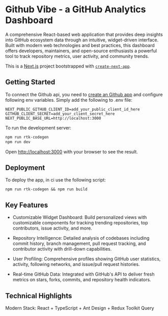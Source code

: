 # Github Vibe - a GitHub Analytics Dashboard

A comprehensive React-based web application that provides deep insights into GitHub ecosystem data through an intuitive, widget-driven interface. Built with modern web technologies and best practices, this dashboard offers developers, maintainers, and open-source enthusiasts a powerful tool to track repository metrics, user activity, and community trends.

This is a [Next.js](https://nextjs.org) project bootstrapped with [`create-next-app`](https://nextjs.org/docs/app/api-reference/cli/create-next-app).

## Getting Started

To connect the Github api, you need to [create an Github app](https://github.com/settings/apps/new) and configure following env variables. Simply add the following to .env file:

```
NEXT_PUBLIC_GITHUB_CLIENT_ID=add_your_public_client_id_here
GITHUB_CLIENT_SECRET=add_your_client_secret_here
NEXT_PUBLIC_BASE_URL=http://localhost:3000
```

To run the development server:

```bash
npm run rtk-codegen
npm run dev
```

Open [http://localhost:3000](http://localhost:3000) with your browser to see the result.

## Deployment

To deploy the app, in ci use the following script:

```
npm run rtk-codegen && npm run build
```

## Key Features

- Customizable Widget Dashboard:
  Build personalized views with customizable components for tracking trending repositories, top contributors, issue activity, and more.

- Repository Intelligence:
  Detailed analysis of codebases including commit history, branch management, pull request tracking, and contributor activity with drill-down capabilities.

- User Profiling:
  Comprehensive profiles showing GitHub user statistics, activity, following networks, and issue/pull request histories.

- Real-time GitHub Data:
  Integrated with GitHub's API to deliver fresh metrics on stars, forks, commits, and repository health indicators.

## Technical Highlights

Modern Stack: React + TypeScript + Ant Design + Redux Toolkit Query
